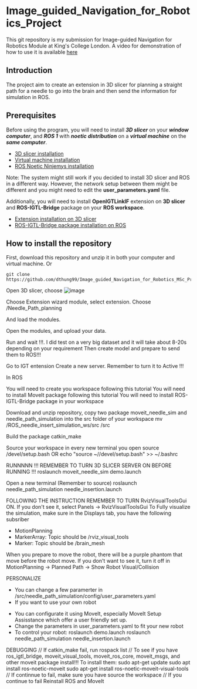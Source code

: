 # Image_guided_Navigation_for_Robotics_Project
This git repository is my submission for Image-guided Navigation for Robotics Module at King's College London. A video for demonstration of how to use it is available [here](https://emckclac-my.sharepoint.com/:v:/g/personal/k23133931_kcl_ac_uk/EZk3IHEwcylDiV8dwL06d54B1hmGNu8GzWmnpYw1AYWLkQ?e=YqZXIY&nav=eyJyZWZlcnJhbEluZm8iOnsicmVmZXJyYWxBcHAiOiJTdHJlYW1XZWJBcHAiLCJyZWZlcnJhbFZpZXciOiJTaGFyZURpYWxvZy1MaW5rIiwicmVmZXJyYWxBcHBQbGF0Zm9ybSI6IldlYiIsInJlZmVycmFsTW9kZSI6InZpZXcifSwicGxheWJhY2tPcHRpb25zIjp7fX0%3D)

## Introduction
The project aim to create an extension in 3D slicer for planning a straight path for a needle to go into the brain and then send the information for simulation in ROS.

## Prerequisites
Before using the program, you will need to install **_3D slicer_** on your **_window computer_**, and **_ROS 1_** with **_noetic distribution_** on a **_virtual machine_** on the **_same computer_**.
- [3D slicer installation](https://download.slicer.org/)
- [Virtual machine installation](https://www.virtualbox.org/wiki/Downloads)
- [ROS Noetic Ninjemys installation](https://wiki.ros.org/ROS/Installation)

Note: The system might still work if you decided to install 3D slicer and ROS in a different way. However, the network setup between them might be different and you might need to edit the **user_parameters.yaml** file.

Additionally, you will need to install **OpenIGTLinkIF** extension on **3D slicer** and **ROS-IGTL-Bridge** package on your **ROS workspace**.
- [Extension installation on 3D slicer](https://slicer.readthedocs.io/en/latest/user_guide/extensions_manager.html)
- [ROS-IGTL-Bridge package installation on ROS](https://github.com/openigtlink/ROS-IGTL-Bridge)

## How to install the repository 
First, download this repository and unzip it in both your computer and virtual machine. Or

	git clone https://github.com/dthung99/Image_guided_Navigation_for_Robotics_MSc_Project.git
 
Open 3D slicer, choose ![image](https://github.com/dthung99/Image_guided_Navigation_for_Robotics_MSc_Project/assets/155381330/5e32e4d0-ce47-4850-9c18-d4ab0178fc0f)


Choose Extension wizard module, select extension.
Choose <Yourdownloadfolder>/Needle_Path_planning

And load the modules. 

Open the modules, and upload your data.

Run and wait !!!. I did test on a very big dataset and it will take about 8-20s depending on your requirement
Then create model and prepare to send them to ROS!!!

Go to IGT entension
Create a new server.
Remember to turn it to Active !!!




In ROS

You will need to create you workspace following this tutorial
You will need to install MoveIt package following this tutorial
You will need to install ROS-IGTL-Bridge package in your workspace

Download and unzip repository, copy two package moveit_needle_sim and needle_path_simulation into the src folder of your workspace
mv <Your download folder>/ROS_needle_insert_simulation_ws/src <Your workspace>/src

Build the package
catkin_make

Source your workspace in every new terminal you open
source <Your workspace>/devel/setup.bash
OR
echo "source ~/<Your workspace>/devel/setup.bash" >> ~/.bashrc


RUNNNNN
!!! REMEMBER TO TURN 3D SLICER SERVER ON BEFORE RUNNING !!!
roslaunch moveit_needle_sim demo.launch

Open a new terminal (Remember to source)
roslaunch needle_path_simulation needle_insertion.launch

FOLLOWING THE INSTRUCTION
REMEMBER TO TURN RvizVisualToolsGui ON. If you don't see it, select Panels -> RvizVisualToolsGui
To Fully visualize the simulation, make sure in the Displays tab, you have the following subsriber
+ MotionPlanning
+ MarkerArray: Topic should be /rviz_visual_tools
+ Marker: Topic should be /brain_mesh

When you prepare to move the robot, there will be a purple phantom that move before the robot move. If you don't want to see it, turn it off in MotionPlanning -> Planned Path -> Show Robot Visual/Collision


PERSONALIZE
- You can change a few paramerter in <Your workspace>/src/needle_path_simulation/config/user_parameters.yaml
- If you want to use your own robot
+ You can configurate it using MoveIt, especially MoveIt Setup Assisstance which offer a user friendly set up.
+ Change the parameters in user_parameters.yaml to fit your new robot
+ To control your robot:
roslaunch <Your robot move it package> demo.launch
roslaunch needle_path_simulation needle_insertion.launch


DEBUGGING
// If catkin_make fail, run
rospack list 
// To see if you have ros_igtl_bridge, moveit_visual_tools, moveit_ros_core, moveit_msgs, and other moveit package install!!! To install them:
sudo apt-get update
sudo apt install ros-noetic-moveit
sudo apt-get install ros-noetic-moveit-visual-tools
// If continnue to fail, make sure you have source the workspace
// If you continue to fail Reinstall ROS and MoveIt

